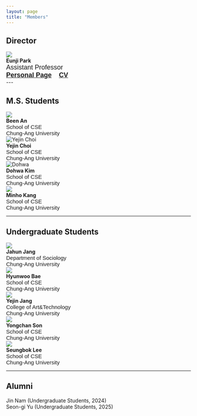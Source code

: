 ```yaml
---
layout: page
title: "Members"
---
```



## **Director**

<div class="members-row">
  <div class="member-column">
    <img src="https://cookingfoil.github.io/ixlab/figures/eunji-square.png" class="member-photo">
    <div class="member-info">
      <strong>Eunji Park</strong><br>
      <div style="font-family: sans-serif; font-size: 18px;">
        Assistant Professor<br>
        <a href="https://cookingfoil.github.io/"><b>Personal Page</b></a>
        &nbsp;&nbsp;
        <a href="https://cookingfoil.github.io/ixlab/papers/eunji-cv-250220.pdf"><b>CV</b></a>
      </div>
    </div>  
  </div>
</div>

<div class="member-column"></div>
<div class="member-column"></div>
<div class="member-column"></div>
---

## **M.S. Students**
<div class="members-row">

  <div class="member-column">
    <img src="https://cookingfoil.github.io/ixlab/figures/been.jpeg" class="member-photo">
    <div class="member-info">
      <strong>Been An</strong><br>
      <div style="font-family: sans-serif; font-size: 15px;">
      School of CSE <br> Chung-Ang University
      </div>
    </div>
  </div>

  <div class="member-column">
    <img src="https://cookingfoil.github.io/ixlab/figures/yejinchoi.jpg" alt="Yejin Choi" class="member-photo">
    <div class="member-info">
      <strong>Yejin Choi</strong><br>
      <div style="font-family: sans-serif; font-size: 15px;">
      School of CSE <br> Chung-Ang University
      </div>
    </div>
  </div>

  <div class="member-column">
    <img src="https://cookingfoil.github.io/ixlab/figures/dohwa.jpg" alt="Dohwa" class="member-photo">
    <div class="member-info">
      <strong>Dohwa Kim</strong><br>
      <div style="font-family: sans-serif; font-size: 15px;">
      School of CSE <br> Chung-Ang University
      </div>
    </div>
  </div>

  <div class="member-column">
    <img src="https://cookingfoil.github.io/ixlab/figures/minho.png" class="member-photo">
    <div class="member-info">
      <strong>Minho Kang</strong><br>
      <div style="font-family: sans-serif; font-size: 15px;">
      School of CSE <br> Chung-Ang University
      </div>
    </div>
  </div>

</div>



<hr>

## **Undergraduate Students**

<div class="members-row">

  <div class="member-column">
    <img src="https://cookingfoil.github.io/ixlab/figures/jahun.png" class="member-photo">
    <div class="member-info">
      <strong>Jahun Jang</strong>
      <div style="font-family: sans-serif; font-size: 15px;">
      Department of Sociology <br> Chung-Ang University
      </div>
    </div>
  </div>

  <div class="member-column">
    <img src="https://cookingfoil.github.io/ixlab/figures/hyeonwoo.png" class="member-photo">
    <div class="member-info">
      <strong>Hyunwoo Bae</strong>
      <div style="font-family: sans-serif; font-size: 15px;">
      School of CSE <br> Chung-Ang University
      </div>
    </div>
  </div>

  <div class="member-column">
    <img src="https://cookingfoil.github.io/ixlab/figures/yejinjang.jpg" class="member-photo">
    <div class="member-info">
      <strong>Yejin Jang</strong>
      <div style="font-family: sans-serif; font-size: 15px;">
      College of Art&Technology <br> Chung-Ang University
      </div>
    </div>
  </div>

  <div class="member-column">
    <img src="https://cookingfoil.github.io/ixlab/figures/yongchan.png" class="member-photo">
    <div class="member-info">
      <strong>Yongchan Son</strong>
      <div style="font-family: sans-serif; font-size: 15px;">
      School of CSE <br> Chung-Ang University
      </div>
    </div>
  </div>

  <div class="member-column">
    <img src="https://cookingfoil.github.io/ixlab/figures/seungbok.png" class="member-photo">
    <div class="member-info">
      <strong>Seungbok Lee</strong>
      <div style="font-family: sans-serif; font-size: 15px;">
      School of CSE <br> Chung-Ang University
      </div>
    </div>
  </div>

  <div class="member-column"> </div>
  <div class="member-column"></div>

</div>

<hr>



## **Alumni**
Jin Nam (Undergraduate Students, 2024) <br>
Seon-gi Yu (Undergraduate Students, 2025)